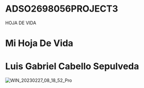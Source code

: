 # ADSO2698056PROJECT3
 HOJA DE VIDA
# Mi Hoja De Vida
# Luis Gabriel Cabello Sepulveda
![WIN_20230227_08_18_52_Pro](https://user-images.githubusercontent.com/126477025/221584462-9656196c-b877-427f-bb07-5f3605a5f967.jpg)
